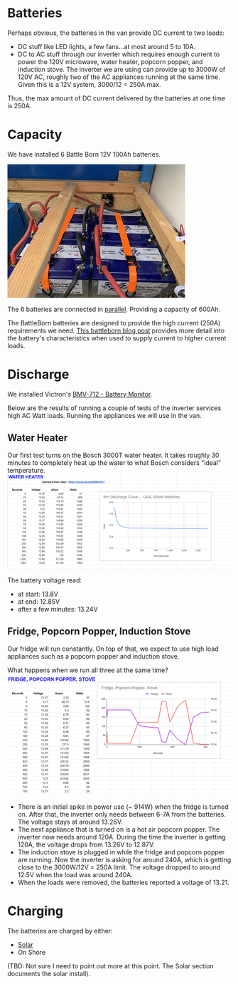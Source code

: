 # Batteries
Perhaps obvious, the batteries in the van provide DC current to two loads:
- DC stuff like LED lights, a few fans...at most around 5 to 10A.
- DC to AC stuff through our inverter which requires enough current to power the 120V microwave, water heater, popcorn popper, and induction stove.  The inverter we are using can provide up to 3000W of 120V AC, roughly two of the AC appliances running at the same time.  Given this is a 12V system, 3000/12 = 250A max.  

Thus, the max amount of DC current delivered by the batteries at one time  is 250A.  

# Capacity

We have installed 6 Battle Born 12V 100Ah batteries. 

![battery bank](./images/bulkhead_batteries.jpeg)

 The 6 batteries are connected in [parallel](https://en.wikipedia.org/wiki/Series_and_parallel_circuits).   Providing a capacity of 600Ah.

The BattleBorn batteries are designed to provide the high current (250A) requirements we need. [This battleborn blog post](https://battlebornbatteries.com/comparison-one-battle-born-lifepo4-battery-two-6v-gc2-batteries-series/) provides more detail into the battery's characteristics when used to supply current to higher current loads.
# Discharge
We installed Victron's [BMV-712 - Battery Monitor](https://battlebornbatteries.com/faq-all-about-bmvs/).

Below are the results of running a couple of tests of the inverter services high AC Watt loads. Running the appliances we will use in the van.
## Water Heater
Our first test turns on the Bosch 3000T water heater.  It takes roughly 30 minutes to completely heat up the water to what Bosch considers "ideal" temperature.
![WH Discharge](./images/WH_DISCHARGE.png)

The battery voltage read:
- at start: 13.8V
- at end: 12.85V
- after a few minutes: 13.24V
## Fridge, Popcorn Popper, Induction Stove
Our fridge will run constantly.  On top of that, we expect to use high load appliances such as a popcorn popper and induction stove.

What happens when we run all three at the same time?
![fridge, popcorn popper, stove Discharge](./images/fridge_popcornpopper_stove_discharge.png)
- There is an initial spike in power use (~ 914W) when the fridge is turned on.  After that, the inverter only needs between 6-7A from the batteries.  The voltage stays at around 13.26V.
- The next appliance that is turned on is a hot air popcorn popper.  The inverter now needs around 120A.  During the time the inverter is getting 120A, the voltage drops from 13.26V to 12.87V.
- The induction stove is plugged in while the fridge and popcorn popper are running.  Now the inverter is asking for around 240A, which is getting close to the 3000W/12V = 250A limit.  The voltage dropped to around 12.5V when the load was around 240A.
- When the loads were removed, the batteries reported a voltage of 13.21.

# Charging
The batteries are charged by either:
* [Solar](Solar.md)
* On Shore

(TBD: Not sure I need to point out more at this point. The Solar section documents the solar install).